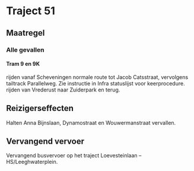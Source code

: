 # Traject 51
## Maatregel
### Alle gevallen

#### Tram 9 en 9K
rijden vanaf Scheveningen normale route tot Jacob Catsstraat, vervolgens tailtrack Parallelweg. Zie instructie in Infra statuslijst voor keerprocedure.
rijden van Vrederust naar Zuiderpark en terug.

## Reizigerseffecten
Halten Anna Bijnslaan, Dynamostraat en Wouwermanstraat vervallen.

## Vervangend vervoer
Vervangend busvervoer op het traject Loevesteinlaan – HS/Leeghwaterplein.
